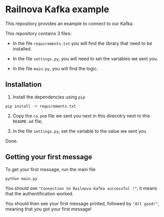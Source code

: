 # Railnova Kafka example
This repository provides an example to connect to our Kafka.

This repository contains 3 files:

- In the file `requirements.txt` you will find the library that need to be installed.

- In the file `settings.py`, you will need to set the variables we sent you.

- In the file `main.py`, you will find the logic.


## Installation

1. Install the dependencies using `pip`

`pip install -r requirements.txt`

2. Copy the `ca.pem` file we sent you next in this direcotry next to this `README.md` file;

3. In the file `settings.py`, set the variable to the value we sent you

Done.

## Getting your first message

To get your first message, run the main file

`python main.py`

You should see `"Connection to Railnova Kafka successful !"`, it means that the authentification worked.

You should then see your first message printed, followed by `"All good!"`, meaning that you got your first message!
